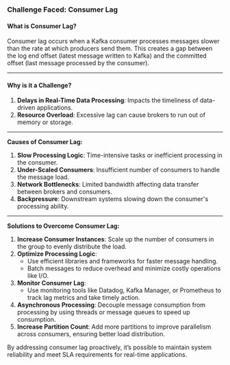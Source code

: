### Challenge Faced: Consumer Lag

#### What is Consumer Lag?  
Consumer lag occurs when a Kafka consumer processes messages slower than the rate at which producers send them. This creates a gap between the log end offset (latest message written to Kafka) and the committed offset (last message processed by the consumer).

---
#### Why is it a Challenge?
1. **Delays in Real-Time Data Processing**: Impacts the timeliness of data-driven applications.
2. **Resource Overload**: Excessive lag can cause brokers to run out of memory or storage.

---

**Causes of Consumer Lag:**

1. **Slow Processing Logic**: Time-intensive tasks or inefficient processing in the consumer.
2. **Under-Scaled Consumers**: Insufficient number of consumers to handle the message load.
3. **Network Bottlenecks**: Limited bandwidth affecting data transfer between brokers and consumers.
4. **Backpressure**: Downstream systems slowing down the consumer's processing ability.

---

**Solutions to Overcome Consumer Lag:**

1. **Increase Consumer Instances**: Scale up the number of consumers in the group to evenly distribute the load.
2. **Optimize Processing Logic**:
    - Use efficient libraries and frameworks for faster message handling.
    - Batch messages to reduce overhead and minimize costly operations like I/O.
3. **Monitor Consumer Lag**:
    - Use monitoring tools like Datadog, Kafka Manager, or Prometheus to track lag metrics and take timely action.
4. **Asynchronous Processing**: Decouple message consumption from processing by using threads or message queues to speed up consumption.
5. **Increase Partition Count**: Add more partitions to improve parallelism across consumers, ensuring better load distribution.

By addressing consumer lag proactively, it’s possible to maintain system reliability and meet SLA requirements for real-time applications.